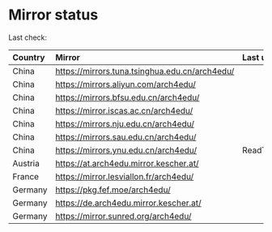<script src="./time.js"></script>
# Mirror status
Last check: <script type="text/javascript">localize(1687346067.8265665);</script>

|Country|Mirror|Last update|
|:------|:-----|:----------|
|China|https://mirrors.tuna.tsinghua.edu.cn/arch4edu/|<script type="text/javascript">localize(1687285744);</script>|
|China|https://mirrors.aliyun.com/arch4edu/|<script type="text/javascript">localize(1687242797);</script>|
|China|https://mirrors.bfsu.edu.cn/arch4edu/|<script type="text/javascript">localize(1687285744);</script>|
|China|https://mirror.iscas.ac.cn/arch4edu/|<script type="text/javascript">localize(1687329089);</script>|
|China|https://mirrors.nju.edu.cn/arch4edu/|<script type="text/javascript">localize(1687285744);</script>|
|China|https://mirrors.sau.edu.cn/arch4edu/|<script type="text/javascript">localize(1673850842);</script>|
|China|https://mirrors.ynu.edu.cn/arch4edu/|ReadTimeout|
|Austria|https://at.arch4edu.mirror.kescher.at/|<script type="text/javascript">localize(1687285744);</script>|
|France|https://mirror.lesviallon.fr/arch4edu/|<script type="text/javascript">localize(1687285744);</script>|
|Germany|https://pkg.fef.moe/arch4edu/|<script type="text/javascript">localize(1687285744);</script>|
|Germany|https://de.arch4edu.mirror.kescher.at/|<script type="text/javascript">localize(1687285744);</script>|
|Germany|https://mirror.sunred.org/arch4edu/|<script type="text/javascript">localize(1687285744);</script>|

<script src="./tablefilter/tablefilter.js"></script>
<script src="./table.js"></script>